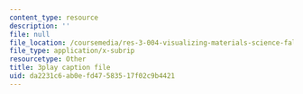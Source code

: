 ```yaml
---
content_type: resource
description: ''
file: null
file_location: /coursemedia/res-3-004-visualizing-materials-science-fall-2017/da2231c6ab0efd47583517f02c9b4421_-7_Q3G1za30.srt
file_type: application/x-subrip
resourcetype: Other
title: 3play caption file
uid: da2231c6-ab0e-fd47-5835-17f02c9b4421
---
```

